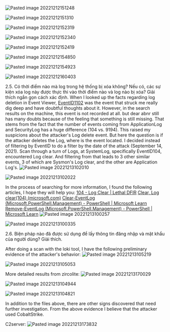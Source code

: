 ![Pasted image 20221212151248](https://user-images.githubusercontent.com/107832241/207246582-d3c61530-8251-4281-becc-bede9e7217d9.png)

![Pasted image 20221212151310](https://user-images.githubusercontent.com/107832241/207246590-b1dd477b-1e08-4bb0-9399-07f0b9b4404a.png)

![Pasted image 20221212152319](https://user-images.githubusercontent.com/107832241/207246608-c78d9ccf-d04e-4eb7-afed-6dd280dccffe.png)

![Pasted image 20221212152340](https://user-images.githubusercontent.com/107832241/207246629-47d6b767-e79a-4191-b367-8b3753ae683a.png)

![Pasted image 20221212152419](https://user-images.githubusercontent.com/107832241/207246641-aa1d5dc4-ef12-49b3-92b2-d92461d83b0d.png)

![Pasted image 20221212154850](https://user-images.githubusercontent.com/107832241/207246689-2d829087-a106-4595-9652-c18e3a4c88dc.png)

![Pasted image 20221212154923](https://user-images.githubusercontent.com/107832241/207246703-1517e36b-611f-4844-aa88-608ea79158af.png)

![Pasted image 20221212160403](https://user-images.githubusercontent.com/107832241/207246714-f92c0071-ba6b-478d-aeea-7262909e3c64.png)

2.5. Có thời điểm nào mà log trong hệ thống bị xóa không? Nếu có, các sự kiện xóa log này được
thực thi vào thời điểm nào và log nào bị xóa? Giải thích ngắn gọn cách xác định.
When I looked up the facts regarding log deletion in Event Viewer, [EventID1102](https://learn.microsoft.com/en-us/windows/security/threat-protection/auditing/event-1102) was the event that struck me really dig deep and have doubtful thoughts about it. However, in the search results on the machine, this event is not recorded at all. but dear abnr still has many doubts because of the feeling that something is still missing. That stems from the fact that the number of events coming from ApplicationLog and SecurityLog has a huge difference (104 vs. 9194). This raised my suspicions about the attacker's Log delete event.
But here the question is if the attacker deletes the Log, where is the event located. I decided instead of filtering by EventID to do a filter by the date of the attack (September 14, 2021). Scan through a turn of Logs, at SystemLog, specifically EventID104, encountered Log clear. And filtering from that leads to 3 other similar events, 3 of which are Sysmon's Log clear, and the other are Application Log's.
![Pasted image 20221213102010](https://user-images.githubusercontent.com/107832241/207246724-f550d412-c062-4004-9ff4-9bd4112d7e1a.png)

![Pasted image 20221213102022](https://user-images.githubusercontent.com/107832241/207246742-ae83cc6c-7577-4102-969e-ae4c412483af.png)

In the process of searching for more information, I found the following articles, I hope they will help you:
[104 - Log Clear | Lethal DFIR](https://lethaldfir.com/docs/system/104/)
[Clear, Log clear(104) (microsoft.com)](https://social.technet.microsoft.com/Forums/en-US/819a358c-4093-43e9-ac9e-ddd2fba643d8/clear-log-clear104)
[Clear-EventLog (Microsoft.PowerShell.Management) - PowerShell | Microsoft Learn](https://learn.microsoft.com/en-us/powershell/module/microsoft.powershell.management/clear-eventlog?view=powershell-5.1)
[Remove-EventLog (Microsoft.PowerShell.Management) - PowerShell | Microsoft Learn](https://learn.microsoft.com/en-us/powershell/module/microsoft.powershell.management/remove-eventlog?view=powershell-5.1)
![Pasted image 20221213100257](https://user-images.githubusercontent.com/107832241/207246762-ca800721-a7be-4e94-aab2-c0cdfa74f6fb.png)

![Pasted image 20221213100335](https://user-images.githubusercontent.com/107832241/207246795-a4342b01-4f6a-403c-94a9-bf023dab6242.png)


2.6. Biện pháp nào đã được sử dụng để lấy thông tin đăng nhập và mật khẩu của người dùng? Giải
thích.

After doing a scan with the loki tool, I have the following preliminary evidence of the attacker's behavior:
![Pasted image 20221213105219](https://user-images.githubusercontent.com/107832241/207246827-e39a24b4-9393-4496-a17d-15bcabbe5b17.png)

![Pasted image 20221213105053](https://user-images.githubusercontent.com/107832241/207246851-8caadd65-b29f-4c79-aa76-a3f2efbc1c96.png)

More detailed results from zircolite:
![Pasted image 20221213170029](https://user-images.githubusercontent.com/107832241/207296887-7bdbc403-5cbb-4cfd-a4ed-8d1634fb199b.png)

![Pasted image 20221213104944](https://user-images.githubusercontent.com/107832241/207246865-dba6ac85-65e9-42e6-a9dc-9b58f6777c70.png)

![Pasted image 20221213104821](https://user-images.githubusercontent.com/107832241/207246870-b8c526b7-1f59-4b25-89a2-71b0832c21cf.png)

In addition to the files above, there are other signs discovered that need further investigation. From the above evidence I believe that the attacker used CobaltStrike.

C2server:
![Pasted image 20221213173832](https://user-images.githubusercontent.com/107832241/207296984-9f2c84b0-60d5-4625-bd8c-d6a06e3cc01b.png)

